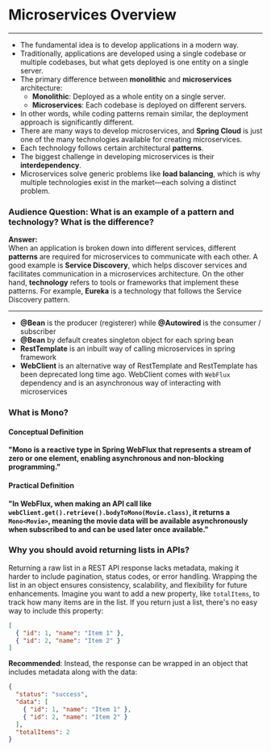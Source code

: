 # Microservices Overview
------------------------------------------------------------------------------------------------------------------------
- The fundamental idea is to develop applications in a modern way.
- Traditionally, applications are developed using a single codebase or multiple codebases, but what gets deployed is one entity on a single server.
- The primary difference between **monolithic** and **microservices** architecture:
    - **Monolithic**: Deployed as a whole entity on a single server.
    - **Microservices**: Each codebase is deployed on different servers.
- In other words, while coding patterns remain similar, the deployment approach is significantly different.
- There are many ways to develop microservices, and **Spring Cloud** is just one of the many technologies available for creating microservices.
- Each technology follows certain architectural **patterns**.
- The biggest challenge in developing microservices is their **interdependency**.
- Microservices solve generic problems like **load balancing**, which is why multiple technologies exist in the market—each solving a distinct problem.

### Audience Question: What is an example of a pattern and technology? What is the difference?

**Answer:**  
When an application is broken down into different services, different **patterns** are required for microservices to communicate with each other.
A good example is **Service Discovery**, which helps discover services and facilitates communication in a microservices architecture.
On the other hand, **technology** refers to tools or frameworks that implement these patterns. For example, **Eureka** is a technology that follows the Service Discovery pattern.

------------------------------------------------------------------------------------------------------------------------

- **@Bean** is the producer (registerer) while **@Autowired** is the consumer / subscriber 
- **@Bean** by default creates singleton object for each spring bean
- **RestTemplate** is an inbuilt way of calling microservices in spring framework
- **WebClient** is an alternative way of RestTemplate and RestTemplate has been deprecated long time ago.
  WebClient comes with `WebFlux` dependency and is an asynchronous way of interacting with microservices

### What is Mono?

#### Conceptual Definition
**"Mono is a reactive type in Spring WebFlux that represents a stream of zero or one element, enabling asynchronous and non-blocking programming."**

####  Practical Definition
**"In WebFlux, when making an API call like `webClient.get().retrieve().bodyToMono(Movie.class)`, it returns a `Mono<Movie>`, meaning the movie data will be available asynchronously when subscribed to
and can be used later once available."**

### Why you should avoid returning lists in APIs?
Returning a raw list in a REST API response lacks metadata, making it harder to include pagination, status codes, or error handling. Wrapping the list in an object ensures consistency, scalability, and flexibility for future enhancements.
Imagine you want to add a new property, like `totalItems`, to track how many items are in the list. If you return just a list, there's no easy way to include this property:
```json
[
  { "id": 1, "name": "Item 1" },
  { "id": 2, "name": "Item 2" }
]
```
**Recommended**: Instead, the response can be wrapped in an object that includes metadata along with the data:
```json
{
  "status": "success",
  "data": [
    { "id": 1, "name": "Item 1" },
    { "id": 2, "name": "Item 2" }
  ],
  "totalItems": 2
}
```
